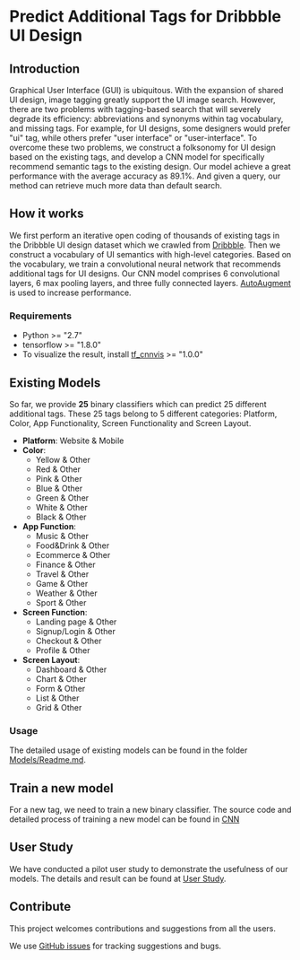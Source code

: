 # Predict Additional Tags for Dribbble UI Design

## Introduction

Graphical User Interface (GUI) is ubiquitous. With the expansion of shared UI design, image tagging greatly support the UI image search. However, there are two problems with tagging-based search that will  severely degrade its efficiency: abbreviations and synonyms within tag vocabulary, and missing tags. For example, for UI designs, some designers would prefer "ui" tag, while others prefer "user interface" or "user-interface". To overcome these two problems, we construct a folksonomy for UI design based on the existing tags, and develop a CNN model for specifically recommend semantic tags to the existing design. Our model achieve a great performance with the average accuracy as 89.1%. And given a query, our method can retrieve much more data than default search.

## How it works

We first perform an iterative open coding of thousands of existing tags in the Dribbble UI design dataset which we crawled from [Dribbble](https://dribbble.com/). Then we construct a vocabulary of UI semantics with high-level categories. Based on the vocabulary, we train a convolutional neural network that recommends additional tags for UI designs. Our CNN model comprises 6 convolutional layers, 6 max pooling layers, and three fully connected layers. [AutoAugment](https://github.com/DeepVoltaire/AutoAugment) is used to increase performance.

### **Requirements**

* Python >= "2.7"
* tensorflow >= "1.8.0"
* To visualize the result, install [tf_cnnvis](https://github.com/InFoCusp/tf_cnnvis) >= "1.0.0"

## Existing Models

So far, we provide **25** binary classifiers which can predict 25 different additional tags. These 25 tags belong to 5 different categories: Platform, Color, App Functionality, Screen Functionality and Screen Layout. 

* **Platform**: Website & Mobile
* **Color**: 
  * Yellow & Other
  * Red & Other
  * Pink & Other
  * Blue & Other
  * Green & Other
  * White & Other
  * Black & Other
* **App Function**:
  * Music & Other
  * Food&Drink & Other
  * Ecommerce & Other
  * Finance & Other
  * Travel & Other
  * Game & Other
  * Weather & Other
  * Sport & Other
* **Screen Function**:
  * Landing page & Other
  * Signup/Login & Other
  * Checkout & Other
  * Profile & Other
* **Screen Layout**:
  * Dashboard & Other
  * Chart & Other
  * Form & Other
  * List & Other
  * Grid & Other
  
### **Usage**

The detailed usage of existing models can be found in the folder [Models/Readme.md](Models/Readme.md).

## Train a new model

For a new tag, we need to train a new binary classifier. The source code and detailed process of training a new model can be found in [CNN](CNN/)

## User Study
We have conducted a pilot user study to demonstrate the usefulness of our models. The details and result can be found at [User Study](https://sites.google.com/view/user-study/).

## **Contribute**

This project welcomes contributions and suggestions from all the users.

We use [GitHub issues](https://github.com/Racheal7/DribbbleProject/issues) for tracking suggestions and bugs.

